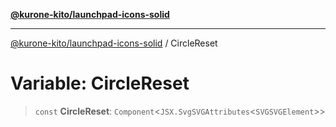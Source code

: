 [**@kurone-kito/launchpad-icons-solid**](../README.md)

***

[@kurone-kito/launchpad-icons-solid](../globals.md) / CircleReset

# Variable: CircleReset

> `const` **CircleReset**: `Component`\<`JSX.SvgSVGAttributes`\<`SVGSVGElement`\>\>
